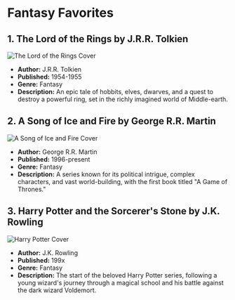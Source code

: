 # Fantasy Favorites

## 1. The Lord of the Rings by J.R.R. Tolkien

![The Lord of the Rings Cover](images/lotr.jpg)

- **Author:** J.R.R. Tolkien
- **Published:** 1954-1955
- **Genre:** Fantasy
- **Description:** An epic tale of hobbits, elves, dwarves, and a quest to destroy a powerful ring, set in the richly imagined world of Middle-earth.

## 2. A Song of Ice and Fire by George R.R. Martin

![A Song of Ice and Fire Cover](images/asoiaf.jpg)

- **Author:** George R.R. Martin
- **Published:** 1996-present
- **Genre:** Fantasy
- **Description:** A series known for its political intrigue, complex characters, and vast world-building, with the first book titled "A Game of Thrones."

## 3. Harry Potter and the Sorcerer's Stone by J.K. Rowling

![Harry Potter Cover](images/harry-potter.jpg)

- **Author:** J.K. Rowling
- **Published:** 199x
- **Genre:** Fantasy
- **Description:** The start of the beloved Harry Potter series, following a young wizard's journey through a magical school and his battle against the dark wizard Voldemort.


